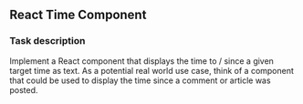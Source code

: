 ## React Time Component

### Task description

Implement a React component that displays the time to / since a given target time as text. As a potential real world use case, think of a component that could be used to display the time since a comment or article was posted.
